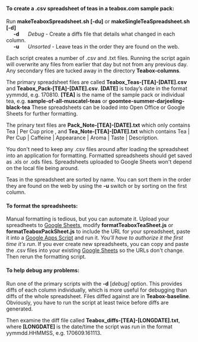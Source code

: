 #### To create a .csv spreadsheet of teas in a teabox.com sample pack:

Run **makeTeaboxSpreadsheet.sh [-du]** or **makeSingleTeaSpreadsheet.sh [-d]**  
&nbsp;&nbsp;&nbsp;&nbsp; 
**-d**
&nbsp;&nbsp;&nbsp;&nbsp;
_Debug_ - Create a diffs file that details what changed in each column.  
&nbsp;&nbsp;&nbsp;&nbsp;
**-u**
&nbsp;&nbsp;&nbsp;&nbsp;
_Unsorted_ - Leave teas in the order they are found on the web.

Each script creates a number of .csv and .txt files.  Running the
script again will overwrite any files from earlier that day but not
from any previous day.  Any secondary files are tucked away in the
directory **Teabox-columns**.

The primary spreadsheet files are called **Teabox_Teas-[TEA]-[DATE].csv**
and **Teabox_Pack-[TEA]-[DATE].csv**.  **[DATE]** is today’s date
in the format yymmdd, e.g. 170810. **[TEA]** is the name of the
sample pack or individual tea, e.g. **sample-of-all-muscatel-teas**
or **goomtee-summer-darjeeling-black-tea** These spreadsheets can
be loaded into Open Office or Google Sheets for further formatting.

The prinary text files are **Pack_Note-[TEA]-[DATE].txt** which
only contains Tea | Per Cup price , and **Tea_Note-[TEA]-[DATE].txt**
which contains Tea | Per Cup | Caffeine | Appearance | Aroma | Taste
| Description.

You don't need to keep any .csv files around after loading the
spreadsheet into an application for formatting. Formatted spreadsheets
should get saved as .xls or .ods files. Spreadsheets uploaded to
Google Sheets won't depend on the local file being around.

Teas in the spreadsheet are sorted by name. You can sort them in
the order they are found on the web by using the **-u** switch or
by sorting on the first column.

#### To format the spreadsheets:

Manual formatting is tedious, but you can automate it. Upload your
spreadheets to [Google Sheets](https://docs.google.com/spreadsheets/u/0/),
modify **formatTeaboxTeaSheet.js** or **formatTeaboxPackSheet.js**
to include the URL for your spreadsheet, paste it into a [Google
Apps Script](https://script.google.com) and run it.  *You'll have
to authorize it the first time it's run*. If you ever create new
spreadsheets, you can copy and paste the .csv files into your
existing [Google Sheets](https://docs.google.com/spreadsheets/u/0/)
so the URLs don't change. Then rerun the formatting script.

#### To help debug any problems:

Run one of the primary scripts with the **-d** [_debug]_ option.
This provides diffs of each column individually, which is more
useful for debugging than diffs of the whole spreadsheet. Files
diffed against are in **Teabox-baseline**. Obviously, you have to
run the script at least twice before diffs are generated.

Then examine the diff file called **Teabox_diffs-[TEA]-[LONGDATE].txt**,
where **[LONGDATE]** is the date/time the script was run in the
format yymmdd.HHMMSS, e.g. 170609.161113.

